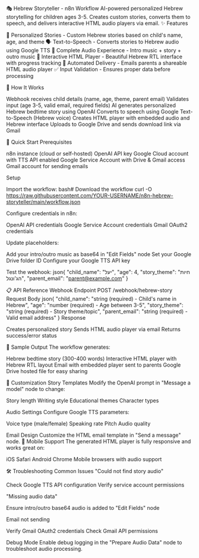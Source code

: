 🎭 Hebrew Storyteller - n8n Workflow
AI-powered personalized Hebrew storytelling for children ages 3-5. Creates custom stories, converts them to speech, and delivers interactive HTML audio players via email.
✨ Features

🎯 Personalized Stories - Custom Hebrew stories based on child's name, age, and theme
🗣️ Text-to-Speech - Converts stories to Hebrew audio using Google TTS
🎵 Complete Audio Experience - Intro music + story + outro music
📱 Interactive HTML Player - Beautiful Hebrew RTL interface with progress tracking
📧 Automated Delivery - Emails parents a shareable HTML audio player
✅ Input Validation - Ensures proper data before processing

🔧 How It Works

Webhook receives child details (name, age, theme, parent email)
Validates input (age 3-5, valid email, required fields)
AI generates personalized Hebrew bedtime story using OpenAI
Converts to speech using Google Text-to-Speech (Hebrew voice)
Creates HTML player with embedded audio and Hebrew interface
Uploads to Google Drive and sends download link via Gmail

🚀 Quick Start
Prerequisites

n8n instance (cloud or self-hosted)
OpenAI API key
Google Cloud account with TTS API enabled
Google Service Account with Drive & Gmail access
Gmail account for sending emails

Setup

Import the workflow:
bash# Download the workflow
curl -O https://raw.githubusercontent.com/YOUR-USERNAME/n8n-hebrew-storyteller/main/workflow.json

Configure credentials in n8n:

OpenAI API credentials
Google Service Account credentials
Gmail OAuth2 credentials


Update placeholders:

Add your intro/outro music as base64 in "Edit Fields" node
Set your Google Drive folder ID
Configure your Google TTS API key


Test the webhook:
json{
  "child_name": "יעל",
  "age": 4,
  "story_theme": "חיות הג'ונגל",
  "parent_email": "parent@example.com"
}


📋 API Reference
Webhook Endpoint
POST /webhook/hebrew-story
Request Body
json{
  "child_name": "string (required) - Child's name in Hebrew",
  "age": "number (required) - Age between 3-5",
  "story_theme": "string (required) - Story theme/topic",
  "parent_email": "string (required) - Valid email address"
}
Response

Creates personalized story
Sends HTML audio player via email
Returns success/error status

🎨 Sample Output
The workflow generates:

Hebrew bedtime story (300-400 words)
Interactive HTML player with Hebrew RTL layout
Email with embedded player sent to parents
Google Drive hosted file for easy sharing

🔧 Customization
Story Templates
Modify the OpenAI prompt in "Message a model" node to change:

Story length
Writing style
Educational themes
Character types

Audio Settings
Configure Google TTS parameters:

Voice type (male/female)
Speaking rate
Pitch
Audio quality

Email Design
Customize the HTML email template in "Send a message" node.
📱 Mobile Support
The generated HTML player is fully responsive and works great on:

iOS Safari
Android Chrome
Mobile browsers with audio support

🛠️ Troubleshooting
Common Issues
"Could not find story audio"

Check Google TTS API configuration
Verify service account permissions

"Missing audio data"

Ensure intro/outro base64 audio is added to "Edit Fields" node

Email not sending

Verify Gmail OAuth2 credentials
Check Gmail API permissions

Debug Mode
Enable debug logging in the "Prepare Audio Data" node to troubleshoot audio processing.
